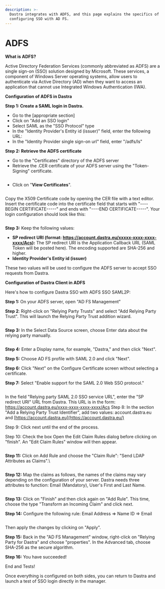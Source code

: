 ```yaml
---
description: >-
  Dastra integrates with ADFS, and this page explains the specifics of
  configuring SSO with AD FS.
---
```


# ADFS

**What is ADFS?**

Active Directory Federation Services (commonly abbreviated as ADFS) are a single sign-on (SSO) solution designed by Microsoft. These services, a component of Windows Server operating systems, allow users to authenticate via Active Directory (AD) when they want to access an application that cannot use Integrated Windows Authentication (IWA).



**Configuration of ADFS in Dastra**

**Step 1: Create a SAML login in Dastra.**

* Go to the \[appropriate section]
* Click on "Add an SSO login"
* Select SAML as the "SSO Protocol" type
* In the "Identity Provider's Entity id (issuer)" field, enter the following URL:
* In the "Identity Provider single sign-on url" field, enter "/adfs/ls"

**Step 2: Retrieve the ADFS certificate**

* Go to the "Certificates" directory of the ADFS server
* Retrieve the .CER certificate of your ADFS server using the "Token-Signing" certificate.



<figure><img src="../../../.gitbook/assets/adfs1.png" alt=""><figcaption></figcaption></figure>

* Click on "**View Certificates**".

<figure><img src="../../../.gitbook/assets/adfs2.png" alt=""><figcaption></figcaption></figure>

Copy the X509 Certificate code by opening the CER file with a text editor. Insert the certificate code into the certificate field that starts with "----BEGIN CERTIFICATE-----" and ends with "----END CERTIFICATE-----". Your login configuration should look like this:

<figure><img src="../../../.gitbook/assets/adfs3.png" alt=""><figcaption></figcaption></figure>

**Step 3:** Keep the following values:

* **SP redirect URI (format: https://account.dastra.eu/xxxxx-xxxx-xxxx-xxxx/Acs):** The SP redirect URI is the Application Callback URL (SAML Token will be posted here). The encoding supported are SHA-256 and higher.
* **Identity Provider's Entity id (issuer)**

These two values will be used to configure the ADFS server to accept SSO requests from Dastra.



**Configuration of Dastra Client in ADFS**

Here's how to configure Dastra SSO with ADFS SSO SAML2P:

**Step 1:** On your ADFS server, open "AD FS Management"

**Step 2**: Right-click on "Relying Party Trusts" and select "Add Relying Party Trust". This will launch the Relying Party Trust addition wizard.



<figure><img src="../../../.gitbook/assets/adfs4.png" alt=""><figcaption></figcaption></figure>

**Step 3:** In the Select Data Source screen, choose Enter data about the relying party manually.



<figure><img src="../../../.gitbook/assets/adfs5.png" alt=""><figcaption></figcaption></figure>

**Step 4:** Enter a Display name, for example, "Dastra," and then click "Next".

**Step 5:** Choose AD FS profile with SAML 2.0 and click "Next".

**Step 6:** Click "Next" on the Configure Certificate screen without selecting a certificate.

**Step 7:** Select "Enable support for the SAML 2.0 Web SSO protocol."

<figure><img src="../../../.gitbook/assets/adfs6.png" alt=""><figcaption></figcaption></figure>

In the field "Relying party SAML 2.0 SSO service URL", enter the "SP redirect URI" URL from Dastra. This URL is in the form: https://account.dastra.eu/xxxx-xxxx-xxxx-xxxx/Acs Step 8: In the section "Add a Relying Party Trust Identifier", add two values: account.dastra.eu and [https://account.dastra.eu](https://account.dastra.eu/)

Step 9: Click next until the end of the process.

Step 10: Check the box Open the Edit Claim Rules dialog before clicking on "finish". An "Edit Claim Rules" window will then appear.



<figure><img src="../../../.gitbook/assets/adfs7.png" alt=""><figcaption></figcaption></figure>

**Step 11:** Click on Add Rule and choose the "Claim Rule": "Send LDAP Attributes as Claims".\




<figure><img src="../../../.gitbook/assets/adfs8 (1).png" alt=""><figcaption></figcaption></figure>

**Step 12:** Map the claims as follows, the names of the claims may vary depending on the configuration of your server. Dastra needs three attributes to function: Email (Mandatory), User's First and Last Name.

<figure><img src="../../../.gitbook/assets/adfs9.png" alt=""><figcaption></figcaption></figure>

**Step 13:** Click on "Finish" and then click again on "Add Rule". This time, choose the type "Transform an Incoming Claim" and click next.

**Step 14:** Configure the following rule: Email Address => Name ID => Email

<figure><img src="../../../.gitbook/assets/adfs10.png" alt=""><figcaption></figcaption></figure>

Then apply the changes by clicking on "Apply".

**Step 15:** Back in the "AD FS Management" window, right-click on "Relying Party for Dastra" and choose "properties". In the Advanced tab, choose SHA-256 as the secure algorithm.

**Step 16:** You have succeeded!

End and Tests!

Once everything is configured on both sides, you can return to Dastra and launch a test of SSO login directly in the manager.
